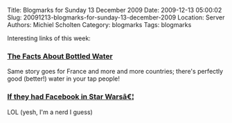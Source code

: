 Title: Blogmarks for Sunday 13 December 2009
Date: 2009-12-13 05:00:02
Slug: 20091213-blogmarks-for-sunday-13-december-2009
Location: Server
Authors: Michiel Scholten
Category: blogmarks
Tags: blogmarks

<p>Interesting links of this week:</p>
<h3><a href="http://www.pixlmonster.com/poohbear/bottled_water/">The Facts About Bottled Water</a></h3>
<p>Same story goes for France and more and more countries; there's perfectly good (better!) water in your tap people!</p>
<h3><a href="http://themisse.wordpress.com/2009/11/30/if-they-had-facebook-in-star-wars/">If they had Facebook in Star Warsâ€¦</a></h3>
<p>LOL (yesh, I'm a nerd I guess)</p>
